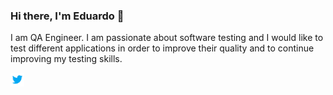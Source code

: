 ### Hi there, I'm Eduardo 👋

I am QA Engineer. I am passionate about software testing and I would like to test different applications in order to improve their quality and to continue improving my testing skills.

<a href="https://twitter.com/eduardo_macetas">
  <img align="left" alt="Eduardo Macetas | Twitter" width="22px" src="https://raw.githubusercontent.com/eduardomacetas/eduardomacetas/master/assets/twitter.png" />
</a>

<!--
**eduardomacetas/eduardomacetas** is a ✨ _special_ ✨ repository because its `README.md` (this file) appears on your GitHub profile.

Here are some ideas to get you started:

- 🔭 I’m currently working on ...
- 🌱 I’m currently learning ...
- 👯 I’m looking to collaborate on ...
- 🤔 I’m looking for help with ...
- 💬 Ask me about ...
- 📫 How to reach me: ...
- 😄 Pronouns: ...
- ⚡ Fun fact: ...
-->
